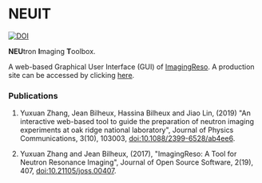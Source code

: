 # NEUIT

[![DOI](https://zenodo.org/badge/122098298.svg)](https://zenodo.org/badge/latestdoi/122098298)

**NEU**tron **I**maging **T**oolbox.

A web-based Graphical User Interface (GUI) of [ImagingReso](https://github.com/ornlneutronimaging/imagingreso).
A production site can be accessed by clicking [here](http://isc.sns.gov/).

### Publications

1. Yuxuan Zhang, Jean Bilheux, Hassina Bilheux and Jiao Lin, (2019) "An interactive web-based tool 
to guide the preparation of neutron imaging experiments at oak ridge national laboratory", 
Journal of Physics Communications, 3(10), 103003,
[doi:10.1088/2399-6528/ab4ee6](https://iopscience.iop.org/article/10.1088/2399-6528/ab4ee6).

2. Yuxuan Zhang and Jean Bilheux, (2017), "ImagingReso: A Tool for Neutron Resonance Imaging",
Journal of Open Source Software, 2(19), 407,
[doi:10.21105/joss.00407](http://joss.theoj.org/papers/997d09281a9d76e95f4ec4d3279eeb8c).
